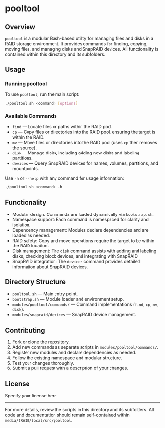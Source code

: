 # pooltool

## Overview
`pooltool` is a modular Bash-based utility for managing files and disks in a RAID storage environment. It provides commands for finding, copying, moving files, and managing disks and SnapRAID devices. All functionality is contained within this directory and its subfolders.

## Usage

### Running pooltool
To use `pooltool`, run the main script:
```bash
./pooltool.sh <command> [options]
```

### Available Commands
- `find` — Locate files or paths within the RAID pool.
- `cp` — Copy files or directories into the RAID pool, ensuring the target is within the RAID.
- `mv` — Move files or directories into the RAID pool (uses `cp` then removes the source).
- `disk` — Manage disks, including adding new disks and labeling partitions.
- `devices` — Query SnapRAID devices for names, volumes, partitions, and mountpoints.

Use `-h` or `--help` with any command for usage information:
```bash
./pooltool.sh <command> -h
```

## Functionality
- Modular design: Commands are loaded dynamically via `bootstrap.sh`.
- Namespace support: Each command is namespaced for clarity and isolation.
- Dependency management: Modules declare dependencies and are loaded as needed.
- RAID safety: Copy and move operations require the target to be within the RAID location.
- Disk management: The `disk` command assists with adding and labeling disks, checking block devices, and integrating with SnapRAID.
- SnapRAID integration: The `devices` command provides detailed information about SnapRAID devices.

## Directory Structure
- `pooltool.sh` — Main entry point.
- `bootstrap.sh` — Module loader and environment setup.
- `modules/pooltool/commands/` — Command implementations (`find`, `cp`, `mv`, `disk`).
- `modules/snapraid/devices` — SnapRAID device management.

## Contributing
1. Fork or clone the repository.
2. Add new commands as separate scripts in `modules/pooltool/commands/`.
3. Register new modules and declare dependencies as needed.
4. Follow the existing namespace and modular structure.
5. Test your changes thoroughly.
6. Submit a pull request with a description of your changes.

## License
Specify your license here.

---
For more details, review the scripts in this directory and its subfolders. All code and documentation should remain self-contained within `media/tRAID/local/src/pooltool`.
